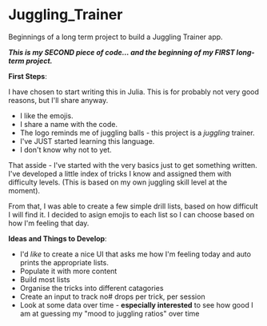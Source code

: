 # Juggling_Trainer
Beginnings of a long term project to build a Juggling Trainer app.

_**This is my SECOND piece of code... and the beginning of my FIRST long-term project.**_

**First Steps**:

I have chosen to start writing this in Julia. This is for probably not very good reasons, but I'll share anyway. 

- I like the emojis.
- I share a name with the code.
- The logo reminds me of juggling balls - this project is a _juggling_ trainer.
- I've JUST started learning this language.
- I don't know why not to yet.

That asside - I've started with the very basics just to get something written. I've developed a little index of tricks I know and assigned them with difficulty levels. (This is based on my own juggling skill level at the moment). 

From that, I was able to create a few simple drill lists, based on how difficult I will find it. 
I decided to asign emojis to each list so I can choose based on how I'm feeling that day. 


**Ideas and Things to Develop**:

- I'd _like_ to create a nice UI that asks me how I'm feeling today and auto prints the appropriate lists.
- Populate it with more content
- Build most lists
- Organise the tricks into different catagories
- Create an input to track no# drops per trick, per session
- Look at some data over time - **especially interested** to see how good I am at guessing my "mood to juggling ratios" over time
